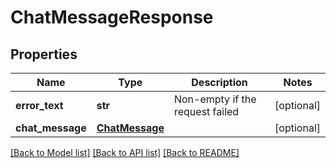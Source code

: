 # ChatMessageResponse

## Properties
Name | Type | Description | Notes
------------ | ------------- | ------------- | -------------
**error_text** | **str** | Non-empty if the request failed | [optional] 
**chat_message** | [**ChatMessage**](ChatMessage.md) |  | [optional] 

[[Back to Model list]](../README.md#documentation-for-models) [[Back to API list]](../README.md#documentation-for-api-endpoints) [[Back to README]](../README.md)


